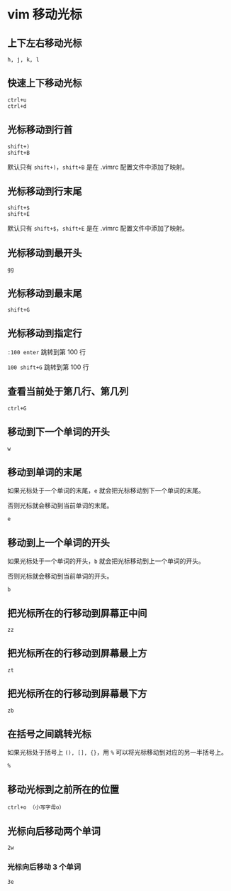 # vim 移动光标

## 上下左右移动光标

```
h, j, k, l
```

## 快速上下移动光标

```
ctrl+u
ctrl+d
```

## 光标移动到行首

```
shift+)
shift+B
```

默认只有 `shift+)`，`shift+B` 是在 .vimrc 配置文件中添加了映射。

## 光标移动到行末尾

```
shift+$
shift+E
```

默认只有 `shift+$`，`shift+E` 是在 .vimrc 配置文件中添加了映射。

## 光标移动到最开头

```
gg
```

## 光标移动到最末尾

```
shift+G
```

## 光标移动到指定行

`:100 enter` 跳转到第 100 行

`100 shift+G` 跳转到第 100 行

## 查看当前处于第几行、第几列

```
ctrl+G
```

## 移动到下一个单词的开头

```
w
```

## 移动到单词的末尾

如果光标处于一个单词的末尾，`e` 就会把光标移动到下一个单词的末尾。

否则光标就会移动到当前单词的末尾。

```
e
```

## 移动到上一个单词的开头

如果光标处于一个单词的开头，`b` 就会把光标移动到上一个单词的开头。

否则光标就会移动到当前单词的开头。

```
b
```

## 把光标所在的行移动到屏幕正中间

```
zz
```

## 把光标所在的行移动到屏幕最上方

```
zt
```

## 把光标所在的行移动到屏幕最下方

```
zb
```

## 在括号之间跳转光标

如果光标处于括号上 `(), [], {}`，用 `%` 可以将光标移动到对应的另一半括号上。

```
%
```

## 移动光标到之前所在的位置

```
ctrl+o （小写字母o）
```

## 光标向后移动两个单词

```
2w
```

### 光标向后移动 3 个单词

```
3e
```

